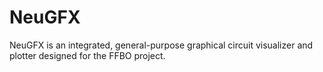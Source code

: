 # NeuGFX
NeuGFX is an integrated, general-purpose graphical circuit visualizer and plotter designed for the FFBO project.

